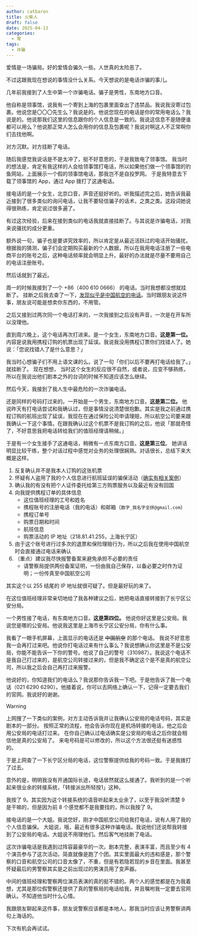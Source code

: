 ```yaml
---
author: catbaron
title: 火柴人
draft: false
date: 2025-04-13
categories:
  - 常
tags:
  - 诈骗
---
```


爱情是一场骗局。好的爱情会骗久一些。人世真的太险恶了。

不过这跟我现在想说的事情没什么关系。今天想说的是电话诈骗的事儿。

几年前我接到了人生中第一个诈骗电话。骗子是男性，东南地方口音。

他自称是领事馆，说我有一个寄到上海的包裹里面查出了违禁品。我说我没寄过包裹。他说您是〇〇〇先生么？我说是的。他说您现在的电话是你的常用电话么？我说是的。他说那我们这里的信息跟你的个人信息是一致的。我说这信息不是随便谁都可以用么？他说那正常人怎么会用你的信息及包裹呢？我说对啊这人不正常啊你们去找他啊。

对方沉默。对方挂断了电话。

随后我感觉我说话是不是太冲了，挺不好意思的，于是我致电了领事馆。
我当时的想法是，肯定有我这样的人会给领事馆打电话，所以如果他们做一个领事馆的钓鱼网站，上面展示一个假的领事馆电话，那我岂不是自投罗网。
于是我特意去下载了领事馆的 App，通过 App 拨打了这通电话。

接电话的是一个女生，北京口音，声音还挺好听的。听我描述完之后，她告诉我最近接到了很多类似的询问电话，让我不要轻信骗子的话术，之类之类。这段词她说得很熟练，肯定说过很多遍了。

有过这次经验，后来在接到类似的电话我就直接挂断了。与其说是诈骗电话，对我来说骚扰的成分更重。

额外说一句，骗子也是要讲究效率的，所以肯定是从最近活跃过的电话开始骚扰。根据我的猜测，骗子们会定期购买最新的个人数据，所以在我用电话注册了一些电商平台的账号之后，这种电话频率就会明显上升。最好的办法就是尽量不要用自己的电话注册账号。

然后话就到了最近。

周一的时候我接到了一个 +86（‭400 610 0666‬） 的电话。当时我想都没想就挂断了。
挂断之后我去查了一下，[发现似乎是中国航空的电话](https://creditcard.ecitic.com/h5/shenqing/240716/xize.html)。当时跟朋友说这件事，朋友说可能是想卖你东西的，不用管。

之后又接到过两次同一个电话打来的，一次我接到之后没有声音，一次是在开车所以没理他。

直到周六晚上，这个电话再次打进来。是一个女生，东南地方口音。**这是第一位。** 内容是说我用携程订购的机票出现了延误。我说我没用携程订票你们找错人了。她说：「您说找错人了是什么意思？」

我当时心想骗子们不用上语文课的么。说了一句「你们以后不要再打电话给我了。」就挂断了。
现在想想， 当时这个女生的反应很不自然，或者说，应变不够熟练，所以在我说出他们剧本之外的台词的时候不知道应该怎么继续。

然后今天，我接到了我人生中最危险的一次诈骗电话。

还是同样的号码打过来的。一开始是一个男生，东南地方口音。**这是第二位。** 他说昨天有打电话尝试和我确认过，但是事情没说清楚很抱歉。其实是我之前通过携程订购的航班出现了延误，我现在在通过保险公司申请理赔，所以航空公司要来跟我确认一下这个事情。在跟我确认过这个机票不是我订购的之后，他说「那就奇怪了，不好意思我把电话转给我们的值班经理请稍候。」

于是有一个女生接手了这通电话，稍微有一点东南方口音。**这是第三位**。 她讲话明显比较干练，整个对话过程中感觉对业务的处理很娴熟。对话很长，总结下来大概是这样。

1. 反复确认并不是我本人订购的这张机票
2. 怀疑有人盗用了我的个人信息进行航班延误的骗保活动（[确实有相关案例](https://www.kangdalawyers.com/library/145.html)）
3. 确认我的有没有把个人证件委托给第三方购票服务以及最近有没有回国
4. 向我提供携程订单的具体信息
	- 这位值班经理的工号和姓名
	- 携程账号的注册电话（我的电话）和邮箱（`数字_我名字全拼@gmail.com`）
	- 携程订单号
	- 购票日期和时间
	- 航班信息
	- 购票活动的 IP 地址（218.81.41.255，上海长宁区）
5. 由于这个账号进行过多次的退票和保险理赔行为，所以之后我在使用中国航空时会直接通过电话来确认
6. （重点）建议我尽快报警备案来避免承担不必要的责任
	- 请警察局提供两份备案证明，一份由我自己保存，以备必要之时作为证明；一份传真至中国航空公司

其实这个以 255 结尾的 IP 地址就很可疑了。但是最好玩的来了。

在这位值班经理非常亲切地给了我各种建议之后，她把电话直接转接到了长宁区公安分局。

一个男性接了电话，有东南地方口音。**这是第四位。** 
他说你好这里是公安局。我说您是哪的公安局。他说我这里是上海市长宁区公安分局，你有什么事。

我看了一眼手机屏幕，上面显示的电话还是 ~~中国航空~~ 的那个电话。
我说不好意思我一会再打过来吧。他说你打电话过来有什么事么？我说想确认你这里是不是公安局，你能不能告诉一下你的警号。他说了自己的警号（310987）。我说这个电话不是我自己打过来的，是航空公司转接过来的，但是我不确定这个是不是真的航空公司，所以我之后会自己再打过来报警。

他说好的，你知道我们的电话么？我说那你告诉我一下吧。于是他告诉了我一个电话（021 6290 6290）。他接着说，你可以去网络上确认一下，记得一定要去我们的官网。我说好的谢谢。


> [!WARNING]
> 上网搜了一下类似的案例，对方主动告诉我并让我确认公安局的电话号码，其实是剧本的一部分。
> 按照正常的流程，他会告诉你现在是机场转接的电话，他之后会用公安局的电话打过来。
> 在你自己确认过电话确实是公安局的电话之后你就会相信他是真的公安局了。
> 来电号码是可以修改的，所以这个方法很还挺有迷惑性的。

于是上网查了一下长宁区分局的电话，这位警察提供给我的号码一致。于是我拨打了过去。

意外的是，明明我没有开通国际长途，电话居然就这么接通了。我听到的是一个听起来很业余的转接系统，「转接派出所轻按1」这种。

我按了 9。其实因为这个转接系统的语音听起来太业余了，以至于我没听清楚 9 是干嘛的，但是因为前 8 个感觉都不是我要找的，所以我按了 9。

接电话的是一个大姐。我说您好，刚才中国航空公司给我打电话，说有人用了我的个人信息骗保。
大姐说，哦，最近有很多这种诈骗电话。我说他们还说帮我转接到了公安局的电话。大姐说不用理他们。然后客气地挂断了电话。

这次诈骗电话是我遇到过阵容最豪华的一次。剧本完整，表演丰富，而且至少有 4 个演员参与了这次活动，简直就像是跑了个团。其实里面最大的违和感是，那个警察的口音和航空公司的口音太像了，不重，但是有若隐若现的乡音在里面。我甚至怀疑最后的男警察其实是之前出现过的男演员用了变声器。

中间的值班经理和警察两位演员表演的真的挺不错的。两个人的感觉都是在为我着想，尤其是那位假警察还提供了真的警察局的电话给我，并且嘱咐我一定要去官网确认。不知道他当时什么心情。

我跟朋友聊起来这件事，朋友说警察应该都是本地人。那我当时应该让男警察讲两句上海话的。

下次有机会再试试。



